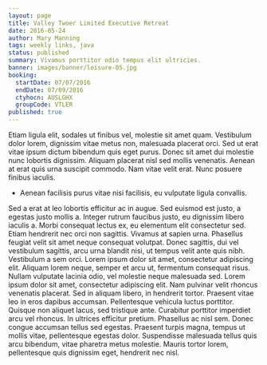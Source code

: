 ```yaml
---
layout: page
title: Valley Twoer Limited Executive Retreat
date: 2016-05-24
author: Mary Manning
tags: weekly links, java
status: published
summary: Vivamus porttitor odio tempus elit ultricies.
banner: images/banner/leisure-05.jpg
booking:
  startDate: 07/07/2016
  endDate: 07/09/2016
  ctyhocn: AUSLGHX
  groupCode: VTLER
published: true
---
```

Etiam ligula elit, sodales ut finibus vel, molestie sit amet quam. Vestibulum dolor lorem, dignissim vitae metus non, malesuada placerat orci. Sed ut erat vitae ipsum dictum bibendum quis eget purus. Donec sit amet dui molestie nunc lobortis dignissim. Aliquam placerat nisl sed mollis venenatis. Aenean at erat quis urna suscipit commodo. Nam vitae velit erat. Nunc posuere finibus iaculis.

* Aenean facilisis purus vitae nisi facilisis, eu vulputate ligula convallis.

Sed a erat at leo lobortis efficitur ac in augue. Sed euismod est justo, a egestas justo mollis a. Integer rutrum faucibus justo, eu dignissim libero iaculis a. Morbi consequat lectus ex, eu elementum elit consectetur sed. Etiam hendrerit nec orci non sagittis. Vivamus at sapien urna. Phasellus feugiat velit sit amet neque consequat volutpat. Donec sagittis, dui vel vestibulum sagittis, arcu urna blandit nisi, ut tempus velit ante quis nibh. Vestibulum a sem orci. Lorem ipsum dolor sit amet, consectetur adipiscing elit. Aliquam lorem neque, semper et arcu ut, fermentum consequat risus. Nullam vulputate lacinia odio, vel molestie neque malesuada sed.
Lorem ipsum dolor sit amet, consectetur adipiscing elit. Nam pulvinar velit rhoncus venenatis placerat. Sed in aliquam libero, in hendrerit tortor. Praesent vitae leo in eros dapibus accumsan. Pellentesque vehicula luctus porttitor. Quisque non aliquet lacus, sed tristique ante. Curabitur porttitor imperdiet arcu vel rhoncus. In ultrices efficitur pretium. Phasellus ac nisl sem. Donec congue accumsan tellus sed egestas. Praesent turpis magna, tempus ut mollis vitae, pellentesque egestas dolor. Suspendisse malesuada tellus quis arcu bibendum, vitae pharetra metus molestie. Mauris tortor lorem, pellentesque quis dignissim eget, hendrerit nec nisl.

